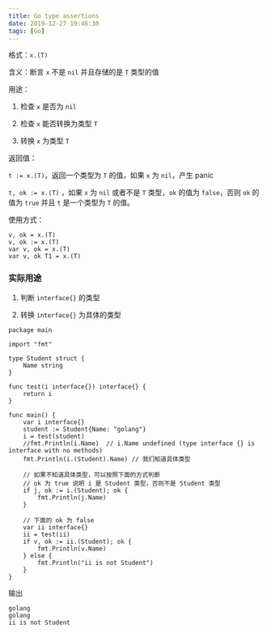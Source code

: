 ```yaml
---
title: Go type assertions
date: 2019-12-27 19:46:30
tags: [Go]
---
```


格式：`x.(T)`


含义：断言 `x` 不是 `nil` 并且存储的是 `T` 类型的值


用途：

1. 检查 `x` 是否为 `nil`

2. 检查 `x` 能否转换为类型 `T`

3. 转换 `x` 为类型 `T`


返回值：

`t := x.(T)`，返回一个类型为 `T` 的值，如果 `x` 为 `nil`，产生 panic

`t, ok := x.(T)` ，如果 `x` 为 `nil` 或者不是 `T` 类型，`ok` 的值为 `false`，否则 `ok` 的值为 `true` 并且 `t` 是一个类型为 `T` 的值。


使用方式：

```
v, ok = x.(T)
v, ok := x.(T)
var v, ok = x.(T)
var v, ok T1 = x.(T)
```


### 实际用途

1. 判断 `interface{}` 的类型

2. 转换 `interface{}` 为具体的类型

```
package main

import "fmt"

type Student struct {
	Name string
}

func test(i interface{}) interface{} {
	return i
}

func main() {
	var i interface{}
	student := Student{Name: "golang"}
	i = test(student)
	//fmt.Println(i.Name)  // i.Name undefined (type interface {} is interface with no methods)
	fmt.Println(i.(Student).Name) // 我们知道具体类型

	// 如果不知道具体类型，可以按照下面的方式判断
    // ok 为 true 说明 i 是 Student 类型，否则不是 Student 类型
	if j, ok := i.(Student); ok {
		fmt.Println(j.Name)
	}

    // 下面的 ok 为 false
    var ii interface{}
    ii = test(ii)
    if v, ok := ii.(Student); ok {
        fmt.Println(v.Name)
    } else {
        fmt.Println("ii is not Student")
    }
}
```

输出

```
golang
golang
ii is not Student
```

